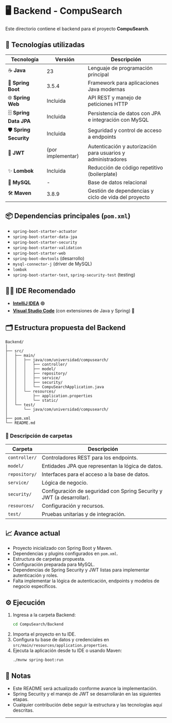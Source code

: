 # 🖥️ Backend - CompuSearch

Este directorio contiene el backend para el proyecto **CompuSearch**.

## 🚀 Tecnologías utilizadas

| Tecnología        | Versión    | Descripción                                                            |
|-------------------|------------|------------------------------------------------------------------------|
| ☕ **Java**        | 23         | Lenguaje de programación principal                                     |
| 🌱 **Spring Boot**| 3.5.4      | Framework para aplicaciones Java modernas                              |
| 🌐 **Spring Web** | Incluida   | API REST y manejo de peticiones HTTP                                   |
| 🗄️ **Spring Data JPA** | Incluida   | Persistencia de datos con JPA e integración con MySQL                  |
| 🛡️ **Spring Security** | Incluida   | Seguridad y control de acceso a endpoints                              |
| 🔑 **JWT**        | (por implementar) | Autenticación y autorización para usuarios y administradores       |
| ✨ **Lombok**      | Incluida   | Reducción de código repetitivo (boilerplate)                           |
| 🐬 **MySQL**      | -          | Base de datos relacional                                               |
| 🛠️ **Maven**      | 3.8.9      | Gestión de dependencias y ciclo de vida del proyecto                   |

## 📦 Dependencias principales (`pom.xml`)

- `spring-boot-starter-actuator`
- `spring-boot-starter-data-jpa`
- `spring-boot-starter-security`
- `spring-boot-starter-validation`
- `spring-boot-starter-web`
- `spring-boot-devtools` (desarrollo)
- `mysql-connector-j` (driver de MySQL)
- `lombok`
- `spring-boot-starter-test`, `spring-security-test` (testing)

## 🧑‍💻 IDE Recomendado

- **[IntelliJ IDEA](https://www.jetbrains.com/es-es/idea/download/?section=windows)** 🟢
- **[Visual Studio Code](https://code.visualstudio.com/)** (con extensiones de Java y Spring) 🔵

## 🗂️ Estructura propuesta del Backend

```
Backend/
│
├── src/
│   ├── main/
│   │   ├── java/com/universidad/compusearch/
│   │   │   ├── controller/
│   │   │   ├── model/
│   │   │   ├── repository/
│   │   │   ├── service/
│   │   │   ├── security/
│   │   │   └── CompuSearchApplication.java
│   │   └── resources/
│   │       ├── application.properties
│   │       └── static/
│   └── test/
│       └── java/com/universidad/compusearch/
│
├── pom.xml
└── README.md
```

### 📁 Descripción de carpetas

| Carpeta              | Descripción                                                                      |
|----------------------|----------------------------------------------------------------------------------|
| `controller/`        | Controladores REST para los endpoints.                                           |
| `model/`             | Entidades JPA que representan la lógica de datos.                                |
| `repository/`        | Interfaces para el acceso a la base de datos.                                    |
| `service/`           | Lógica de negocio.                                                               |
| `security/`          | Configuración de seguridad con Spring Security y JWT (a desarrollar).            |
| `resources/`         | Configuración y recursos.                                                        |
| `test/`              | Pruebas unitarias y de integración.                                              |

## 📈 Avance actual

- Proyecto inicializado con Spring Boot y Maven.
- Dependencias y plugins configurados en `pom.xml`.
- Estructura de carpetas propuesta.
- Configuración preparada para MySQL.
- Dependencias de Spring Security y JWT listas para implementar autenticación y roles.
- Falta implementar la lógica de autenticación, endpoints y modelos de negocio específicos.

## ⚙️ Ejecución

1. Ingresa a la carpeta Backend:
    ```bash
    cd CompuSearch/Backend
    ```
2. Importa el proyecto en tu IDE.
3. Configura tu base de datos y credenciales en `src/main/resources/application.properties`.
4. Ejecuta la aplicación desde tu IDE o usando Maven:
    ```bash
    ./mvnw spring-boot:run
    ```

## 📝 Notas

- Este README será actualizado conforme avance la implementación.
- Spring Security y el manejo de JWT se desarrollarán en las siguientes etapas.
- Cualquier contribución debe seguir la estructura y las tecnologías aquí descritas.

---
